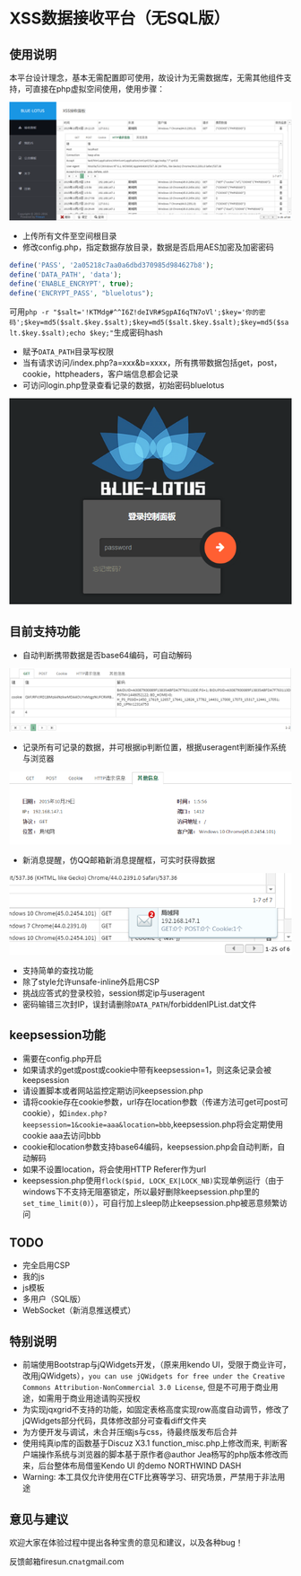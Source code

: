 # XSS数据接收平台（无SQL版）
## 使用说明
本平台设计理念，基本无需配置即可使用，故设计为无需数据库，无需其他组件支持，可直接在php虚拟空间使用，使用步骤：

![](./guide/mainpanel.png)

* 上传所有文件至空间根目录
* 修改config.php，指定数据存放目录，数据是否启用AES加密及加密密码
```php
define('PASS', '2a05218c7aa0a6dbd370985d984627b8');
define('DATA_PATH', 'data');
define('ENABLE_ENCRYPT', true);
define('ENCRYPT_PASS', "bluelotus");
```
可用`php -r "$salt='!KTMdg#^^I6Z!deIVR#SgpAI6qTN7oVl';$key='你的密码';$key=md5($salt.$key.$salt);$key=md5($salt.$key.$salt);$key=md5($salt.$key.$salt);echo $key;"`生成密码hash
* 赋予`DATA_PATH`目录写权限
* 当有请求访问/index.php?a=xxx&b=xxxx，所有携带数据包括get，post，cookie，httpheaders，客户端信息都会记录
* 可访问login.php登录查看记录的数据，初始密码bluelotus

![](./guide/login.png)

## 目前支持功能
* 自动判断携带数据是否base64编码，可自动解码

![](./guide/base64.png)

* 记录所有可记录的数据，并可根据ip判断位置，根据useragent判断操作系统与浏览器

![](./guide/info.png)

* 新消息提醒，仿QQ邮箱新消息提醒框，可实时获得数据

![](./guide/newmessage.png)


* 支持简单的查找功能
* 除了style允许unsafe-inline外启用CSP
* 挑战应答式的登录校验，session绑定ip与useragent
* 密码输错三次封IP，误封请删除`DATA_PATH`/forbiddenIPList.dat文件

## keepsession功能
* 需要在config.php开启
* 如果请求的get或post或cookie中带有keepsession=1，则这条记录会被keepsession
* 请设置脚本或者网站监控定期访问keepsession.php
* 请将cookie存在cookie参数，url存在location参数（传递方法可get可post可cookie），如`index.php?keepsession=1&cookie=aaa&location=bbb`,keepsession.php将会定期使用cookie aaa去访问bbb
* cookie和location参数支持base64编码，keepsession.php会自动判断，自动解码
* 如果不设置location，将会使用HTTP Referer作为url
* keepsession.php使用`flock($pid, LOCK_EX|LOCK_NB)`实现单例运行（由于windows下不支持无阻塞锁定，所以最好删除keepsession.php里的`set_time_limit(0)`），可自行加上sleep防止keepsession.php被恶意频繁访问

## TODO
* 完全启用CSP
* 我的js
* js模板
* 多用户（SQL版）
* WebSocket（新消息推送模式）

## 特别说明
* 前端使用Bootstrap与jQWidgets开发，（原来用kendo UI，受限于商业许可，改用jQWidgets），`you can use jQWidgets for free under the Creative Commons Attribution-NonCommercial 3.0 License`, 但是不可用于商业用途，如需用于商业用途请购买授权
* 为实现jqxgrid不支持的功能，如固定表格高度实现row高度自动调节，修改了jQWidgets部分代码，具体修改部分可查看diff文件夹
* 为方便开发与调试，未合并压缩js与css，待最终版发布后合并
* 使用纯真ip库的函数基于Discuz X3.1 function_misc.php上修改而来, 判断客户端操作系统与浏览器的脚本基于原作者@author  Jea杨写的php版本修改而来，后台整体布局借鉴Kendo UI 的demo NORTHWIND DASH
* Warning: 本工具仅允许使用在CTF比赛等学习、研究场景，严禁用于非法用途

## 意见与建议

欢迎大家在体验过程中提出各种宝贵的意见和建议，以及各种bug！

反馈邮箱firesun.cn`at`gmail.com
